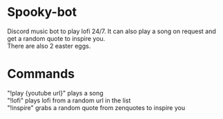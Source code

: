 # Spooky-bot
Discord music bot to play lofi 24/7. It can also play a song on request and get a random quote to inspire you. <br />
There are also 2 easter eggs.

# Commands
"!play {youtube url}" plays a song <br />
"!lofi" plays lofi from a random url in the list <br />
"!inspire" grabs a random quote from zenquotes to inspire you <br />
